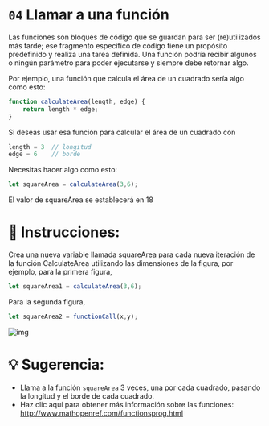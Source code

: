 # `04` Llamar a una función

Las funciones son bloques de código que se guardan para ser (re)utilizados más tarde; ese fragmento específico de código tiene un propósito predefinido y realiza una tarea definida. Una función podría recibir algunos o ningún parámetro para poder ejecutarse y siempre debe retornar algo.

Por ejemplo, una función que calcula el área de un cuadrado sería algo como esto:

```js
function calculateArea(length, edge) {
    return length * edge;
}
```

Si deseas usar esa función para calcular el área de un cuadrado con

```js
length = 3  // longitud
edge = 6    // borde
```

Necesitas hacer algo como esto:

```js
let squareArea = calculateArea(3,6);
```

El valor de squareArea se establecerá en 18

# 📝 Instrucciones:

Crea una nueva variable llamada squareArea para cada nueva iteración de la función CalculateArea utilizando las dimensiones de la figura, por ejemplo, para la primera figura,

```js
let squareArea1 = calculateArea(3,6);
```

Para la segunda figura,

```js
let squareArea2 = functionCall(x,y);
```

![img](http://i.imgur.com/VyoJRAL.png)



# 💡 Sugerencia:

- Llama a la función `squareArea` 3 veces, una por cada cuadrado, pasando la longitud y el borde de cada cuadrado.
- Haz clic aquí para obtener más información sobre las funciones: http://www.mathopenref.com/functionsprog.html
